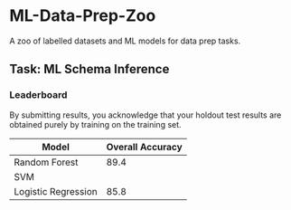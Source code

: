 # ML-Data-Prep-Zoo

A zoo of labelled datasets and ML models for data prep tasks.

## Task: ML Schema Inference

### Leaderboard

By submitting results, you acknowledge that your holdout test results are obtained purely by training on the training set.

| Model               | Overall Accuracy |
|---------------------|------------------|
| Random Forest       | 89.4             |
| SVM                 |                  |
| Logistic Regression | 85.8             |
